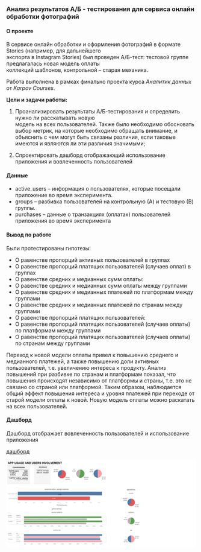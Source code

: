 ### Анализ результатов А/Б - тестирования для сервиса онлайн обработки фотографий

#### О проекте

В сервисе онлайн обработки и оформления фотографий в формате Stories (например, для дальнейшего  
экспорта в Instagram Stories) был проведен А/Б-тест: тестовой группе предлагалась новая модель оплаты  
коллекций шаблонов, контрольной – старая механика.

Работа выполнена в рамках финально проекта курса _Аналитик данных_ от _Karpov Courses_.

**Цели и задачи работы:**  

1) Проанализировать результаты А/Б-тестирования и определить нужно ли расскатывать новую  
модель на всех пользователей. Также было необходимо обосновать выбор метрик, на которые необходимо обращать 
внимание, и объяснить с чем могут быть связаны различия, если таковые имеются и являются ли эти различия значимыми;

2) Спроектировать дашборд отображающий использование приложения и вовлеченность пользователей

#### Данные

- active_users – информация о пользователях, которые посещали приложение во время эксперимента. 
- groups – разбивка пользователей на контрольную (А) и тестовую (В) группы. 
- purchases – данные о транзакциях (оплатах) пользователей приложения во время эксперимента 

#### Вывод по работе

Были протестированы гипотезы:

- О равенстве пропорций активных пользователей в группах
- О равенстве пропорций платящих пользователей (случаев оплат) в группах
- О равенстве средних и медианных сумм оплаты:
- О равенстве средних и медианных сумм оплаты между группами
- О равенстве средних и медианных платежей по платформам между группами
- О равенстве средних и медианных платежей по странам между группами
- О равенстве пропорций платящих пользователей:
- О равенстве пропорций платящих пользователей (случаев оплаты) по платформам между группами
- О равенстве пропорций платящих пользователей (случаев оплаты) по странам между группами

Переход к новой модели оплаты привел к повышению среднего и медианного платежей, а также повышению доли активных пользователей, т.е. увеличению интереса к продукту. Анализ повышений при разбивке по странам и платформам показал, что повышения происходят независимо от платформы и страны, т.е. это не связано со страной или платформой. Таким образом, наблюдается общий эффект повышения интереса и уровня платежей при переходе от старой модели оплаты к новой. Новую модель оплаты можно раскатать на всех пользователей.

#### Дашборд

Дашборд отображает вовлеченность пользователей и использование приложения

[дашборд](https://public.tableau.com/app/profile/alex3577/viz/FinalProjectKC4var/Dashboard1?publish=yes)

<p align="center">
<img src="Dashboard_AB.png" width="1000">
</p>
